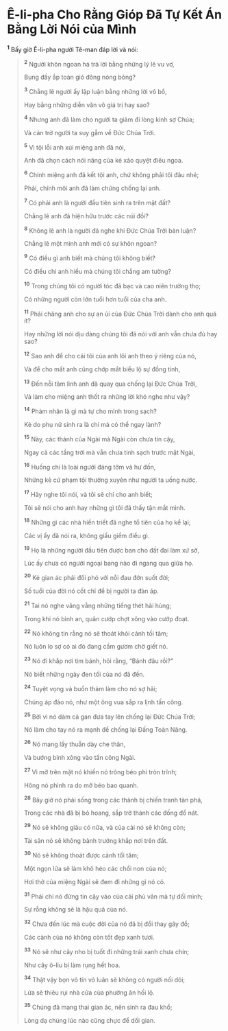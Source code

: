 # Ê-li-pha Cho Rằng Gióp Ðã Tự Kết Án Bằng Lời Nói của Mình
<sup><b>1</b></sup> Bấy giờ Ê-li-pha người Tê-man đáp lời và nói:

> <sup><b>2</b></sup> Người khôn ngoan há trả lời bằng những lý lẽ vu vơ,
> 
> Bụng đầy ắp toàn gió đông nóng bỏng?
> 
> <sup><b>3</b></sup> Chẳng lẽ người ấy lập luận bằng những lời vô bổ,
> 
> Hay bằng những diễn văn vô giá trị hay sao?
> 
> <sup><b>4</b></sup> Nhưng anh đã làm cho người ta giảm đi lòng kính sợ Chúa;
> 
> Và cản trở người ta suy gẫm về Ðức Chúa Trời.
> 
> <sup><b>5</b></sup> Vì tội lỗi anh xúi miệng anh đã nói,
> 
> Anh đã chọn cách nói năng của kẻ xảo quyệt điêu ngoa.
> 
> <sup><b>6</b></sup> Chính miệng anh đã kết tội anh, chứ không phải tôi đâu nhé;
> 
> Phải, chính môi anh đã làm chứng chống lại anh.
> 
> <sup><b>7</b></sup> Có phải anh là người đầu tiên sinh ra trên mặt đất?
> 
> Chẳng lẽ anh đã hiện hữu trước các núi đồi?
> 
> <sup><b>8</b></sup> Không lẽ anh là người đã nghe khi Ðức Chúa Trời bàn luận?
> 
> Chẳng lẽ một mình anh mới có sự khôn ngoan?
> 
> <sup><b>9</b></sup> Có điều gì anh biết mà chúng tôi không biết?
> 
> Có điều chi anh hiểu mà chúng tôi chẳng am tường?
> 
> <sup><b>10</b></sup> Trong chúng tôi có người tóc đã bạc và cao niên trường thọ;
> 
> Có những người còn lớn tuổi hơn tuổi của cha anh.
> 
> <sup><b>11</b></sup> Phải chăng anh cho sự an ủi của Ðức Chúa Trời dành cho anh quá ít?
> 
> Hay những lời nói dịu dàng chúng tôi đã nói với anh vẫn chưa đủ hay sao?
> 
> <sup><b>12</b></sup> Sao anh để cho cái tôi của anh lôi anh theo ý riêng của nó,
> 
> Và để cho mắt anh cũng chớp mắt biểu lộ sự đồng tình,
> 
> <sup><b>13</b></sup> Ðến nỗi tâm linh anh đã quay qua chống lại Ðức Chúa Trời,
> 
> Và làm cho miệng anh thốt ra những lời khó nghe như vậy?
> 
> <sup><b>14</b></sup> Phàm nhân là gì mà tự cho mình trong sạch?
> 
> Kẻ do phụ nữ sinh ra là chi mà có thể ngay lành?
> 
> <sup><b>15</b></sup> Này, các thánh của Ngài mà Ngài còn chưa tin cậy,
> 
> Ngay cả các tầng trời mà vẫn chưa tinh sạch trước mặt Ngài,
>
> <sup><b>16</b></sup> Huống chi là loài người đáng tởm và hư đốn,
> 
> Những kẻ cứ phạm tội thường xuyên như người ta uống nước.
> 
> <sup><b>17</b></sup> Hãy nghe tôi nói, và tôi sẽ chỉ cho anh biết;
> 
> Tôi sẽ nói cho anh hay những gì tôi đã thấy tận mắt mình.
> 
> <sup><b>18</b></sup> Những gì các nhà hiền triết đã nghe tổ tiên của họ kể lại;
> 
> Các vị ấy đã nói ra, không giấu giếm điều gì.
> 
> <sup><b>19</b></sup> Họ là những người đầu tiên được ban cho đất đai làm xứ sở,
> 
> Lúc ấy chưa có người ngoại bang nào đi ngang qua giữa họ.
> 
> <sup><b>20</b></sup> Kẻ gian ác phải đối phó với nỗi đau đớn suốt đời;
> 
> Số tuổi của đời nó cốt chỉ để bị người ta đàn áp.
> 
> <sup><b>21</b></sup> Tai nó nghe văng vẳng những tiếng thét hãi hùng;
> 
> Trong khi nó bình an, quân cướp chợt xông vào cướp đoạt.
> 
> <sup><b>22</b></sup> Nó không tin rằng nó sẽ thoát khỏi cảnh tối tăm;
> 
> Nó luôn lo sợ có ai đó đang cầm gươm chờ giết nó.
> 
> <sup><b>23</b></sup> Nó đi khắp nơi tìm bánh, hỏi rằng, “Bánh đâu rồi?”
> 
> Nó biết những ngày đen tối của nó đã đến.
> 
> <sup><b>24</b></sup> Tuyệt vọng và buồn thảm làm cho nó sợ hãi;
> 
> Chúng áp đảo nó, như một ông vua sắp ra lịnh tấn công.
> 
> <sup><b>25</b></sup> Bởi vì nó dám cả gan đưa tay lên chống lại Ðức Chúa Trời;
> 
> Nó làm cho tay nó ra mạnh để chống lại Ðấng Toàn Năng.
> 
> <sup><b>26</b></sup> Nó mang lấy thuẫn dày che thân,
> 
> Và bướng bỉnh xông vào tấn công Ngài.
> 
> <sup><b>27</b></sup> Vì mỡ trên mặt nó khiến nó trông béo phì tròn trĩnh;
> 
> Hông nó phình ra do mỡ béo bao quanh.
> 
> <sup><b>28</b></sup> Bây giờ nó phải sống trong các thành bị chiến tranh tàn phá,
> 
> Trong các nhà đã bị bỏ hoang, sắp trở thành các đống đổ nát.
> 
> <sup><b>29</b></sup> Nó sẽ không giàu có nữa, và của cải nó sẽ không còn;
> 
> Tài sản nó sẽ không bành trướng khắp nơi trên đất.
> 
> <sup><b>30</b></sup> Nó sẽ không thoát được cảnh tối tăm;
> 
> Một ngọn lửa sẽ làm khô héo các chồi non của nó;
> 
> Hơi thở của miệng Ngài sẽ đem đi những gì nó có.
> 
> <sup><b>31</b></sup> Phải chi nó đừng tin cậy vào của cải phù vân mà tự dối mình;
> 
> Sự rỗng không sẽ là hậu quả của nó.
> 
> <sup><b>32</b></sup> Chưa đến lúc mà cuộc đời của nó đã bị đổi thay gãy đổ;
> 
> Các cành của nó không còn tốt đẹp xanh tươi.
> 
> <sup><b>33</b></sup> Nó sẽ như cây nho bị tuốt đi những trái xanh chưa chín;
> 
> Như cây ô-liu bị làm rụng hết hoa.
> 
> <sup><b>34</b></sup> Thật vậy bọn vô tín vô luân sẽ không có người nối dõi;
> 
> Lửa sẽ thiêu rụi nhà cửa của phường ăn hối lộ.
> 
> <sup><b>35</b></sup> Chúng đã mang thai gian ác, nên sinh ra đau khổ;
> 
> Lòng dạ chúng lúc nào cũng chực để dối gian.